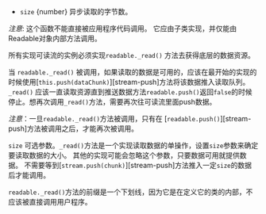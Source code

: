 
* `size` {number} 异步读取的字节数。

*注意*: 这个函数不能直接被应用程序代码调用。 它应由子类实现，并仅能由Readable对象内部方法调用。

所有实现可读流的实例必须实现`readable._read()` 方法去获得底层的数据资源。

当 `readable._read()` 被调用，如果读取的数据是可用的，应该在最开始的实现的时候使用[`this.push(dataChunk)`][stream-push]方法将该数据推入读取队列。`_read()` 应该一直读取资源直到推送数据方法`readable.push()`返回`false`的时候停止。想再次调用`_read()`方法，需要再次往可读流里面push数据。

*注意*：一旦`readable._read()`方法被调用，只有在 [`readable.push()`][stream-push]方法被调用之后，才能再次被调用。

`size` 可选参数。`_read()`方法是一个实现读取数据的单操作，设置`size`参数来确定要读取数据的大小。 其他的实现可能会忽略这个参数，只要数据可用就提供数据。 不需要等到[`stream.push(chunk)`][stream-push]方法推入一定`size`的数据后才能调用。

`readable._read()`方法的前缀是一个下划线，因为它是在定义它的类的内部，不应该被直接调用用户程序。
